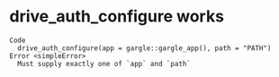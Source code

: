 # drive_auth_configure works

    Code
      drive_auth_configure(app = gargle::gargle_app(), path = "PATH")
    Error <simpleError>
      Must supply exactly one of `app` and `path`

